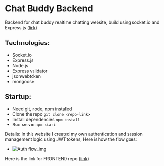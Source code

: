 # Chat Buddy Backend
Backend for chat buddy realtime chatting website, build using socket.io and Express.js ([link](https://chatbuddy.online))

## Technologies:
- Socket.io
- Express.js
- Node.js
- Express validator
- jsonwebtoken
- mongoose

## Startup:
- Need git, node, npm installed
- Clone the repo `git clone <repo-link>`
- Install dependencies `npm install`
- Run server `npm start`

Details:
In this website I created my own authentication and session management logic using JWT tokens, Here is how the flow goes:
- ![Auth flow_img](https://github.com/harsh9o9/chat-buddy-frontend/assets/90497185/ddfd23f6-71dc-47ba-a27b-3bfe6513af7b)

Here is the link for FRONTEND repo ([link](https://github.com/harsh9o9/chat-buddy-frontend))
